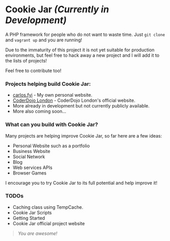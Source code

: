 # Cookie Jar _(Currently in Development)_

A PHP framework for people who do not want to waste time. Just `git clone` and `vagrant up` and you are running!

Due to the immaturity of this project it is not yet suitable for production environments, but feel free to hack away a new project and I will add it to the lists of projects!

Feel free to contribute too!

### Projects helping build Cookie Jar:

* [carlos.fyi](https://carlos.fyi) - My own personal website.
* [CoderDojo London](https://coderdojo.london) - CoderDojo London's official website.
* More already in development but not currently publicly available.
* More also coming soon...

### What can you build with Cookie Jar?

Many projects are helping improve Cookie Jar, so far here are a few ideas:

* Personal Website such as a portfolio
* Business Website
* Social Network
* Blog
* Web services APIs
* Browser Games

I encourage you to try Cookie Jar to its full potential and help improve it!

### TODOs

* Caching class using TempCache.
* Cookie Jar Scripts
* Getting Started
* Cookie Jar official project website


> _You are awesome!_